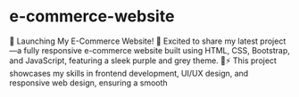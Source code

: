 # e-commerce-website
🚀 Launching My E-Commerce Website! 🎉  Excited to share my latest project—a fully responsive e-commerce website built using HTML, CSS, Bootstrap, and JavaScript, featuring a sleek purple and grey theme. 💜⚡  This project showcases my skills in frontend development, UI/UX design, and responsive web design, ensuring a smooth 
